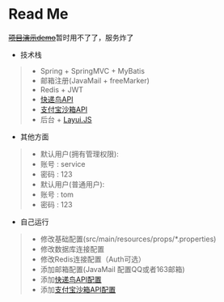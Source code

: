 <h1>Read Me</h1>

[~~项目演示demo~~](http://167.179.72.25:8080/SSMWeb/)暂时用不了了，服务炸了
* 技术栈
> * Spring + SpringMVC + MyBatis
> * 邮箱注册(JavaMail + freeMarker)
> * Redis + JWT
> * [快递鸟API](http://www.kdniao.com/api-all)
> * [支付宝沙箱API](https://openhome.alipay.com/platform/appDaily.htm?tab=info)
> * 后台 + [Layui.JS](https://www.layui.com/doc/)
* 其他方面
> * 默认用户(拥有管理权限):
>  * 账号 : service
>  * 密码 : 123
> * 默认用户(普通用户):
>  * 账号 : tom
>  * 密码 : 123
* 自己运行
> * 修改基础配置(src/main/resources/props/*.properties)
>  * 修改数据库连接配置
>  * 修改Redis连接配置（Auth可选）
>  * 添加邮箱配置(JavaMail 配置QQ或者163邮箱)
>  * 添加[快递鸟API配置](http://www.kdniao.com/api-all)
>  * 添加[支付宝沙箱API配置](https://openhome.alipay.com/platform/appDaily.htm?tab=info)
